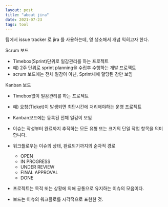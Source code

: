 ```yaml
---
layout: post
title: "about jira"
date: 2021-07-23
tags: tool
---
```


팀에서 issue tracker 로 jira 를 사용하는데, 영 생소해서 개념 익히고자 한다.

Scrum 보드
- Timebox(Sprint)단위로 일감관리를 하는 프로젝트
- 예) 2주 단위로 sprint planning을 수립후 수행하는 개발 프로젝트
- scrum 보드에는 전체 일감이 아닌, Sprint내에 할당된 감만 보임

Kanban 보드
- Timebox없이 일감관리를 하는 프로젝트
- 예) 요청(Ticket)이 발생되면 최단시간에 처리해야하는 운영 프로젝트
- Kanban보드에는 등록된 전체 일감이 보임

- 이슈는 작성부터 완료까지 추적하는 모든 유형 또는 크기의 단일 작업 항목을 의미합니다.
- 워크플로우는 이슈의 상태, 완료되기까지의 순차적 경로
	- OPEN
	- IN PROGRESS
	- UNDER REVIEW
	- FINAL APPROVAL
	- DONE

- 프로젝트는 목적 또는 상황에 의해 공통으로 유지하는 이슈의 모음이다.
- 보드는 이슈의 워크플로를 시각적으로 표현한 것.



